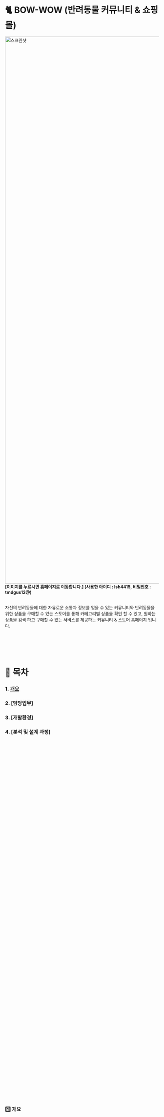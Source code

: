 # :cat2: BOW-WOW (반려동물 커뮤니티 & 쇼핑몰)

<a href="http://bowwow.ml/store/storeMain"><img width="1792px" alt="스크린샷" src="https://user-images.githubusercontent.com/73806316/114815651-9bb5e380-9df1-11eb-8050-86c4dfc4f5a9.png"></a>
<b>[이미지를 누르시면 홈페이지로 이동합니다.] (사용한 아이디 : lsh4415, 비밀번호 : tmdgus12@)</b>
<br/><br/>

 자신의 반려동물에 대한 자유로운 소통과 정보를 얻을 수 있는 커뮤니티와 반려동물을 위한 상품을 구매할 수 있는 스토어를 통해 카테고리별 상품을 확인 할 수 있고, 원하는 상품을 검색 하고 
구매할 수 있는 서비스를 제공하는 커뮤니티 & 스토어 홈페이지 입니다.

<br>
<br>
<br>
<br>

# :mega: 목차
### 1. [개요](#https://github.com/LSHyeon/FinalProject/blob/main/README.md#one-개요)

### 2. [담당업무]

### 3. [개발환경]

### 4. [분석 및 설계 과정]


<br>
<br><br><br><br><br><br><br><br><br><br><br><br><br><br><br><br><br><br><br><br><br><br><br><br><br><br><br><br><br><br><br><br><br><br><br><br>
<br><br><br><br><br><br><br><br><br><br><br><br><br><br><br><br><br><br><br><br><br><br><br><br><br><br><br><br><br><br><br><br>

### :one: 개요 

<br><br><br><br><br><br><br><br><br><br><br><br><br><br><br><br><br><br><br><br><br><br><br><br><br><br><br><br><br><br><br><br><br><br><br><br>
<br><br><br><br><br><br><br><br><br><br><br><br><br><br><br><br><br><br><br><br><br><br><br><br><br><br><br><br><br><br><br><br>
